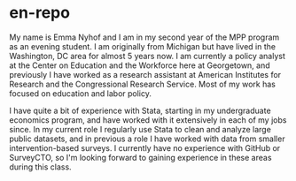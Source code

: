 # en-repo
My name is Emma Nyhof and I am in my second year of the MPP program as an evening student. I am originally from Michigan but have lived in the Washington, DC area for almost 5 years now. I am currently a policy analyst at the Center on Education and the Workforce here at Georgetown, and previously I have worked as a research assistant at American Institutes for Research and the Congressional Research Service. Most of my work has focused on education and labor policy.

I have quite a bit of experience with Stata, starting in my undergraduate economics program, and have worked with it extensively in each of my jobs since. In my current role I regularly use Stata to clean and analyze large public datasets, and in previous a role I have worked with data from smaller intervention-based surveys. I currently have no experience with GitHub or SurveyCTO, so I'm looking forward to gaining experience in these areas during this class. 
